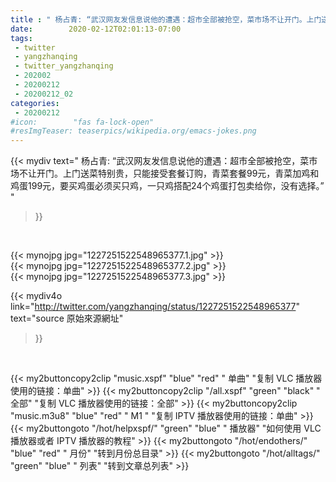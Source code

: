 ```yaml
---
title : " 杨占青: “武汉网友发信息说他的遭遇：超市全部被抢空，菜市场不让开门。上门送菜特别贵，只能接受套餐订购，青菜套餐99元，青菜加鸡和鸡蛋199元，要买鸡蛋必须买只鸡，一只鸡搭配24个鸡蛋打包卖给你，没有选择。”  "
date:        2020-02-12T02:01:13-07:00
tags:
 - twitter
 - yangzhanqing
 - twitter_yangzhanqing
 - 202002
 - 20200212
 - 20200212_02
categories:
 - 20200212
#icon:        "fas fa-lock-open"
#resImgTeaser: teaserpics/wikipedia.org/emacs-jokes.png
---
```


{{< mydiv text=" 杨占青: “武汉网友发信息说他的遭遇：超市全部被抢空，菜市场不让开门。上门送菜特别贵，只能接受套餐订购，青菜套餐99元，青菜加鸡和鸡蛋199元，要买鸡蛋必须买只鸡，一只鸡搭配24个鸡蛋打包卖给你，没有选择。”  "
>}}
<br>


 {{< mynojpg jpg="1227251522548965377.1.jpg" >}}<br>  {{< mynojpg jpg="1227251522548965377.2.jpg" >}}<br>  {{< mynojpg jpg="1227251522548965377.3.jpg" >}}<br> 



{{< mydiv4o link="http://twitter.com/yangzhanqing/status/1227251522548965377"
text="source 原始來源網址"
>}}


<br>



{{< my2buttoncopy2clip "music.xspf"        "blue"   "red"    " 单曲"  "复制 VLC 播放器使用的链接：单曲" >}} {{< my2buttoncopy2clip "/all.xspf"         "green"  "black"  " 全部"  "复制 VLC 播放器使用的链接：全部" >}} {{< my2buttoncopy2clip "music.m3u8"        "blue"   "red"    " M1 "    "复制 IPTV 播放器使用的链接：单曲" >}} {{< my2buttongoto      "/hot/helpxspf/"    "green"  "blue"   " 播放器" "如何使用 VLC 播放器或者 IPTV 播放器的教程" >}} {{< my2buttongoto      "/hot/endothers/"   "blue"   "red"    " 月份"   "转到月份总目录" >}} {{< my2buttongoto      "/hot/alltags/"     "green"  "blue"   " 列表"   "转到文章总列表" >}} 
